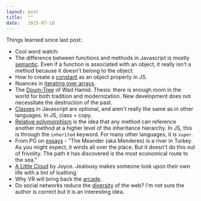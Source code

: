 ```yaml
---
layout: post
title:  ""
date:   2015-07-10
---
```

Things learned since last post:

* Cool word watch: 
* The difference between functions and methods in Javascript is mostly [semantic](https://github.com/getify/You-Dont-Know-JS/blob/master/this%20%26%20object%20prototypes/ch3.md#property-vs-method). Even if a function is associated with an object, it really isn't a method because it doesn't belong to the object.
* How to create a [constant](https://github.com/getify/You-Dont-Know-JS/blob/master/this%20%26%20object%20prototypes/ch3.md#object-constant) as an object property in JS.
* Nuances in [iterating over arrays](https://github.com/getify/You-Dont-Know-JS/blob/master/this%20%26%20object%20prototypes/ch3.md#iteration).
* The [Doum-Tree](http://www.unz.org/Pub/Encounter-1962nov-00015) of Wad Hamid. Thesis: there is enough room in the world for both tradition and modernization. New development does not necessitate the destruction of the past.
* [Classes](https://github.com/getify/You-Dont-Know-JS/blob/master/this%20%26%20object%20prototypes/ch4.md#javascript-classes) in Javascript are optional, and aren't really the same as in other languages. In JS, class = copy.
* [Relative polymorphism](https://github.com/getify/You-Dont-Know-JS/blob/master/this%20%26%20object%20prototypes/ch4.md#polymorphism) is the idea that any method can reference another method at a higher level of the inheritance hierarchy. In JS, this is through the ``inherited`` keyword. For many other languages, it is ``super``.
* From PG on [essays](http://www.paulgraham.com/essay.html) - "The Meander (aka Menderes) is a river in Turkey. As you might expect, it winds all over the place. But it doesn't do this out of frivolity. The path it has discovered is the most economical route to the sea."
* [A Little Cloud](http://www.classicshorts.com/stories/ltlcloud.html) by Joyce. Jealousy makes someone look upon their own life with a tint of loathing.
* Why VR will bring back the [arcade](https://medium.com/@josh_taylor/virtual-reality-will-bring-back-the-arcade-16f3f92b52e8).
* Do social networks reduce the [diversity](https://medium.com/matter/the-web-we-have-to-save-2eb1fe15a426) of the web? I'm not sure the author is correct but it is an interesting idea.